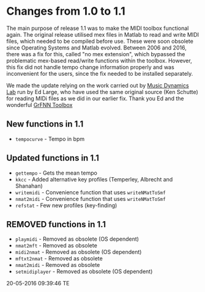 # Changes from 1.0 to 1.1

The main purpose of release 1.1 was to make the MIDI toolbox functional again. The original release utilised mex files in Matlab to read and write MIDI files, which needed to be compiled before use. These were soon obsolete since Operating Systems and Matlab evolved. Between 2006 and 2016, there was a fix for this, called "no mex extension", which bypassed the problematic mex-based read/write functions within the toolbox. However, this fix did not handle tempo change information properly and was inconvenient for the users, since the fix needed to be installed separately.

We made the update relying on the work carried out by [Music Dynamics Lab](http://musicdynamicslab.uconn.edu/home/) run by Ed Large, who have used the same original source (Ken Schutte) for reading MIDi files as we did in our earlier fix. Thank you Ed and the wonderful [GrFNN Toolbox](http://musicdynamicslab.uconn.edu/home/multimedia/grfnn-toolbox/)    

## New functions in 1.1

* `tempocurve` - Tempo in bpm

## Updated functions in 1.1

* `gettempo` - Gets the mean tempo
* `kkcc` - Added alternative key profiles (Temperley, Albrecht and Shanahan)
* `writemidi` - Convenience function that uses `writeNMatToSmf`
* `nmat2midi` - Convenience function that uses `writeNMatToSmf`
* `refstat` - Few new profiles (key-finding)

## REMOVED functions in 1.1

* `playmidi`  - Removed as obsolete (OS dependent)
* `nmat2mft`  - Removed as obsolete
* `midi2nmat`  - Removed as obsolete (OS dependent)
* `mftxt2nmat` - Removed as obsolete
* `nmat2midi` - Removed as obsolete
* `setmidiplayer`  - Removed as obsolete (OS dependent)

20-05-2016 09:39:46 TE